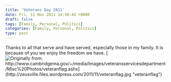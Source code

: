 ```yaml
---
title: 'Veterans Day 2011'
date: Fri, 11 Nov 2011 14:58:44 +0000
draft: false
tags: [Family, Personal, Politics]
categories: [Family, Personal, Politics]
type: post
---
```


Thanks to all that serve and have served, especially those in my family. It is because of you we enjoy the freedom we have. [![Originally from: http://www.cambridgema.gov/~/media/Images/veteransservicesdepartment/Misc%20Photos/veteranflag.ashx](http://zeusville.files.wordpress.com/2011/11/veteranflag.jpg "veteranflag")](http://www.cambridgema.gov/~/media/Images/veteransservicesdepartment/Misc%20Photos/veteranflag.ashx)